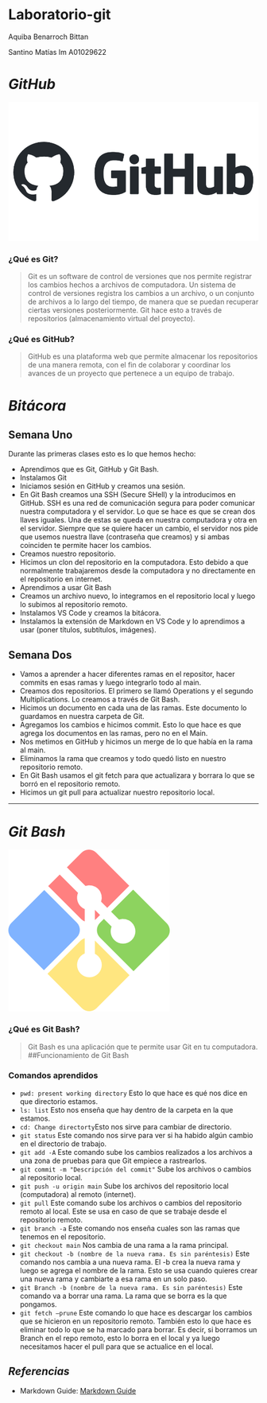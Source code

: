 # Laboratorio-git
Aquiba Benarroch Bittan

Santino Matías Im A01029622

# ***GitHub***

![GitHub logo](/Imagenes/github-logo.png)

### ¿Qué es Git?
> Git es un software de control de versiones que nos permite registrar los cambios hechos a archivos de computadora. Un sistema de control de versiones registra los cambios a un archivo, o un conjunto de archivos a lo largo del tiempo, de manera que se puedan recuperar ciertas versiones posteriormente. Git hace esto a través de repositorios (almacenamiento virtual del proyecto).  
### ¿Qué es GitHub?
> GitHub es una plataforma web que permite almacenar los repositorios de una manera remota, con el fin de colaborar y coordinar los avances de un proyecto que pertenece a un equipo de trabajo.

# ***Bitácora***
## Semana Uno
Durante las primeras clases esto es lo que hemos hecho:
- Aprendimos que es Git, GitHub y Git Bash. 
- Instalamos Git 
- Iniciamos sesión en GitHub y creamos una sesión. 
- En Git Bash creamos una SSH (Secure SHell) y la introducimos en GitHub. SSH es una red de comunicación segura para poder comunicar nuestra computadora y el servidor. Lo que se hace es que se crean dos llaves iguales. Una de estas se queda en nuestra computadora y otra en el servidor. Siempre que se quiere hacer un cambio, el servidor nos pide que usemos nuestra llave (contraseña que creamos) y si ambas coinciden te permite hacer los cambios.
- Creamos nuestro repositorio.
- Hicimos un clon del repositorio en la computadora. Esto debido a que normalmente trabajaremos desde la computadora y no directamente en el repositorio en internet. 
- Aprendimos a usar Git Bash
- Creamos un archivo nuevo, lo integramos en el repositorio local y luego lo subimos al repositorio remoto. 
- Instalamos VS Code y creamos la bitácora.
- Instalamos la extensión de Markdown en VS Code y lo aprendimos a usar (poner títulos, subtítulos, imágenes).
## Semana Dos
- Vamos a aprender a hacer diferentes ramas en el repositor, hacer commits en esas ramas y luego integrarlo todo al main. 
- Creamos dos repositorios. El primero se llamó Operations y el segundo Multiplications. Lo creamos a través de Git Bash.
- Hicimos un documento en cada una de las ramas. Este documento lo guardamos en nuestra carpeta de Git.
- Agregamos los cambios e hicimos commit. Esto lo que hace es que agrega los documentos en las ramas, pero no en el Main. 
- Nos metimos en GitHub y hicimos un merge de lo que había en la rama al main. 
- Eliminamos la rama que creamos y todo quedó listo en nuestro repositorio remoto.
- En Git Bash usamos el git fetch para que actualizara y borrara lo que se borró en el repositorio remoto. 
- Hicimos un git pull para actualizar nuestro repositorio local. 
---
# ***Git Bash***

![Git Bash logo](/Imagenes/Logo%20GitBash.webp)

### ¿Qué es Git Bash?
> Git Bash es una aplicación que te permite usar Git en tu
computadora.
##Funcionamiento de Git Bash
### Comandos aprendidos
- `pwd: present working directory` Esto lo que hace es qué nos dice en que directorio estamos. 
- `ls: list` Esto nos enseña que hay dentro de la carpeta en la que estamos.
- `cd: Change directorty`Esto nos sirve para cambiar de directorio. 
- `git status` Este comando nos sirve para ver si ha habido algún cambio en el directorio de trabajo. 
- `git add -A` Este comando sube los cambios realizados a los archivos a una zona de pruebas para que Git empiece a rastrearlos.
- `git commit -m "Descripción del commit"` Sube los archivos o cambios al repositorio local. 
- `git push -u origin main` Sube los archivos del repositorio local (computadora) al remoto (internet). 
- `git pull` Este comando sube los archivos o cambios del repositorio remoto al local. Este se usa en caso de que se trabaje desde el repositorio remoto. 
- `git branch -a` Este comando nos enseña cuales son las ramas que tenemos en el repositorio. 
- `git checkout main` Nos cambia de una rama a la rama principal. 
- `git checkout -b (nombre de la nueva rama. Es sin paréntesis)` Este comando nos cambia a una nueva rama. El -b crea la nueva rama y luego se agrega el nombre de la rama. Esto se usa cuando quieres crear una nueva rama y cambiarte a esa rama en un solo paso.
- `git Branch -b (nombre de la nueva rama. Es sin paréntesis)` Este comando va a borrar una rama. La rama que se borra es la que pongamos. 
- `git fetch –prune` Este comando lo que hace es descargar los cambios que se hicieron en un repositorio remoto. También esto lo que hace es eliminar todo lo que se ha marcado para borrar. Es decir, si borramos un Branch en el repo remoto, esto lo borra en el local y ya luego necesitamos hacer el pull para que se actualice en el local. 

## ***Referencias***
- Markdown Guide: [Markdown Guide](https://www.markdownguide.org/)
